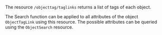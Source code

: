 The resource ```/objecttag/taglinks``` returns a list of tags of each object.

The Search function can be applied to all attributes of the object ```ObjectTagLink``` using this resource. The possible attributes can be queried using the ```ObjectSearch``` resource.